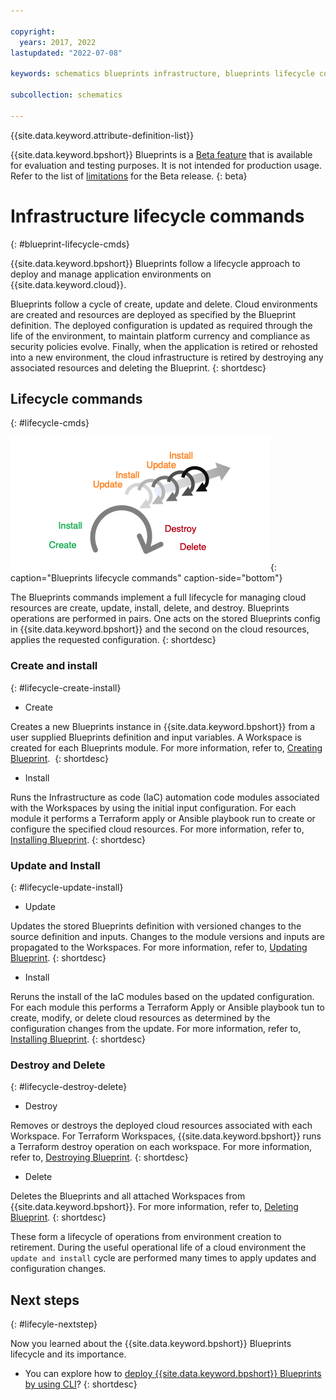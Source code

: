 ```yaml
---

copyright:
  years: 2017, 2022
lastupdated: "2022-07-08"

keywords: schematics blueprints infrastructure, blueprints lifecycle commands, lifecycle commands

subcollection: schematics

---
```


{{site.data.keyword.attribute-definition-list}}

{{site.data.keyword.bpshort}} Blueprints is a [Beta feature](/docs/schematics?topic=schematics-bp-beta-limitations) that is available for evaluation and testing purposes. It is not intended for production usage. Refer to the list of [limitations](/docs/schematics?topic=schematics-bp-beta-limitations) for the Beta release.
{: beta}

# Infrastructure lifecycle commands
{: #blueprint-lifecycle-cmds}

{{site.data.keyword.bpshort}} Blueprints follow a lifecycle approach to deploy and manage application environments on {{site.data.keyword.cloud}}. 

Blueprints follow a cycle of create, update and delete. Cloud environments are created and resources are deployed as specified by the Blueprint definition. The deployed configuration is updated as required through the life of the environment, to maintain platform currency and compliance as security policies evolve. Finally, when the application is retired or rehosted into a new environment, the cloud infrastructure is retired by destroying any associated resources and deleting the Blueprint.
{: shortdesc}

## Lifecycle commands
{: #lifecycle-cmds}

![Blueprints lifecycle commands](images/sc-blueprint-lifecycle-cmd.png){: caption="Blueprints lifecycle commands" caption-side="bottom"}

The Blueprints commands implement a full lifecycle for managing cloud resources are create, update, install, delete, and destroy. Blueprints operations are performed in pairs. One acts on the stored Blueprints config in {{site.data.keyword.bpshort}} and the second on the cloud resources, applies the requested configuration.
{: shortdesc}  

### Create and install
{: #lifecycle-create-install}

- Create

Creates a new Blueprints instance in {{site.data.keyword.bpshort}} from a user supplied Blueprints definition and input variables. A Workspace is created for each Blueprints module. For more information, refer to, [Creating Blueprint](/docs/schematics?topic=schematics-create-blueprint). 
{: shortdesc} 

- Install 

Runs the Infrastructure as code (IaC) automation code modules associated with the Workspaces by using the initial input configuration. For each module it performs a Terraform apply or Ansible playbook run to create or configure the specified cloud resources. For more information, refer to, [Installing Blueprint](/docs/schematics?topic=schematics-install-blueprint).
{: shortdesc} 

### Update and Install
{: #lifecycle-update-install}

- Update 

Updates the stored Blueprints definition with versioned changes to the source definition and inputs. Changes to the module versions and inputs are propagated to the Workspaces. For more information, refer to, [Updating Blueprint](/docs/schematics?topic=schematics-update-blueprint).
{: shortdesc} 

- Install

Reruns the install of the IaC modules based on the updated configuration. For each module this performs a Terraform Apply or Ansible playbook tun to create, modify, or delete cloud resources as determined by the configuration changes from the update. For more information, refer to, [Installing Blueprint](/docs/schematics?topic=schematics-install-blueprint).
{: shortdesc} 

### Destroy and Delete
{: #lifecycle-destroy-delete}

- Destroy

Removes or destroys the deployed cloud resources associated with each Workspace. For Terraform Workspaces, {{site.data.keyword.bpshort}} runs a Terraform destroy operation on each workspace. For more information, refer to, [Destroying Blueprint](/docs/schematics?topic=schematics-destroy-blueprint).
{: shortdesc} 

- Delete

Deletes the Blueprints and all attached Workspaces from {{site.data.keyword.bpshort}}. For more information, refer to, [Deleting Blueprint](/docs/schematics?topic=schematics-delete-blueprint).
{: shortdesc} 

These form a lifecycle of operations from environment creation to retirement. During the useful operational life of a cloud environment the `update and install` cycle are performed many times to apply updates and configuration changes.

## Next steps
{: #lifecyle-nextstep}

Now you learned about the {{site.data.keyword.bpshort}} Blueprints lifecycle and its importance. 
- You can explore how to [deploy {{site.data.keyword.bpshort}} Blueprints by using CLI](/docs/schematics?topic=schematics-deploy-schematics-blueprint-cli)?
{: shortdesc} 
